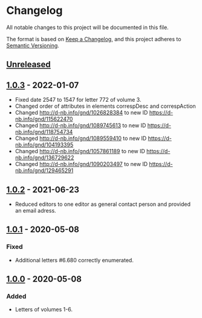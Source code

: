 # Changelog

All notable changes to this project will be documented in this file.

The format is based on [Keep a Changelog](https://keepachangelog.com/en/1.0.0/), and this project adheres to [Semantic Versioning](https://semver.org/spec/v2.0.0.html).

## [Unreleased]

## [1.0.3] - 2022-01-07

- Fixed date 2547 to 1547 for letter 772 of volume 3.
- Changed order of attributes in elements correspDesc and correspAction
- Changed http://d-nb.info/gnd/1026828384 to new ID https://d-nb.info/gnd/115622470
- Changed http://d-nb.info/gnd/1089745613 to new ID https://d-nb.info/gnd/118754734
- Changed http://d-nb.info/gnd/1089559410 to new ID https://d-nb.info/gnd/104193395
- Changed http://d-nb.info/gnd/1057861189 to new ID https://d-nb.info/gnd/136729622
- Changed http://d-nb.info/gnd/1090203497 to new ID https://d-nb.info/gnd/129465291

## [1.0.2] - 2021-06-23

- Reduced editors to one editor as general contact person and provided an email adress.

## [1.0.1] - 2020-05-08

### Fixed

- Additional letters #6.680 correctly enumerated.

## [1.0.0] - 2020-05-08

### Added

- Letters of volumes 1-6.

[Unreleased]: https://github.com/saw-leipzig/cmif-moritz/compare/1.0.3...HEAD
[1.0.3]: https://github.com/saw-leipzig/cmif-moritz/compare/1.0.2...1.0.3
[1.0.2]: https://github.com/saw-leipzig/cmif-moritz/compare/1.0.1...1.0.2
[1.0.1]: https://github.com/saw-leipzig/cmif-moritz/compare/1.0.0...1.0.1
[1.0.0]: https://github.com/saw-leipzig/cmif-moritz/releases/tag/1.0.0
